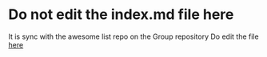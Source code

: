 # Do not edit the index.md file here
It is sync with the awesome list repo on the Group repository
Do edit the file [here](https://github.com/Quantum-Optics-LKB/AwesomeList) 